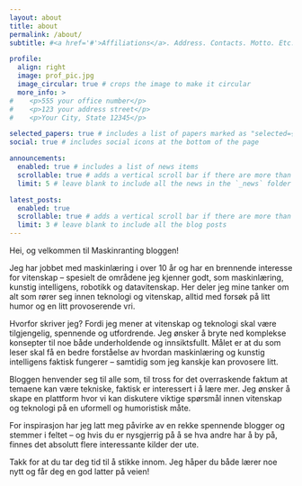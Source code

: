 ```yaml
---
layout: about
title: about
permalink: /about/
subtitle: #<a href='#'>Affiliations</a>. Address. Contacts. Motto. Etc.

profile:
  align: right
  image: prof_pic.jpg
  image_circular: true # crops the image to make it circular
  more_info: >
#    <p>555 your office number</p>
#    <p>123 your address street</p>
#    <p>Your City, State 12345</p>

selected_papers: true # includes a list of papers marked as "selected={true}"
social: true # includes social icons at the bottom of the page

announcements:
  enabled: true # includes a list of news items
  scrollable: true # adds a vertical scroll bar if there are more than 3 news items
  limit: 5 # leave blank to include all the news in the `_news` folder

latest_posts:
  enabled: true
  scrollable: true # adds a vertical scroll bar if there are more than 3 new posts items
  limit: 3 # leave blank to include all the blog posts
---
```

Hei, og velkommen til Maskinranting bloggen!

Jeg har jobbet med maskinlæring i over 10 år og har en brennende interesse for vitenskap – spesielt de områdene jeg kjenner godt, som maskinlæring, kunstig intelligens, robotikk og datavitenskap. Her deler jeg mine tanker om alt som rører seg innen teknologi og vitenskap, alltid med forsøk på litt humor og en litt provoserende vri.

Hvorfor skriver jeg? Fordi jeg mener at vitenskap og teknologi skal være tilgjengelig, spennende og utfordrende. Jeg ønsker å bryte ned komplekse konsepter til noe både underholdende og innsiktsfullt. Målet er at du som leser skal få en bedre forståelse av hvordan maskinlæring og kunstig intelligens faktisk fungerer – samtidig som jeg kanskje kan provosere litt.

Bloggen henvender seg til alle som, til tross for det overraskende faktum at temaene kan være tekniske, faktisk er interessert i å lære mer. Jeg ønsker å skape en plattform hvor vi kan diskutere viktige spørsmål innen vitenskap og teknologi på en uformell og humoristisk måte.

For inspirasjon har jeg latt meg påvirke av en rekke spennende blogger og stemmer i feltet – og hvis du er nysgjerrig på å se hva andre har å by på, finnes det absolutt flere interessante kilder der ute.

Takk for at du tar deg tid til å stikke innom. Jeg håper du både lærer noe nytt og får deg en god latter på veien!


